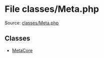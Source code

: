 File classes/Meta.php
=========

Source: [classes/Meta.php](https://github.com/PrestaShop/PrestaShop/blob/1.6.0.12/classes/Meta.php)


Classes
-------

* [MetaCore](class.MetaCore.md)

